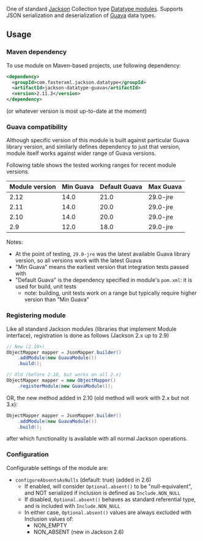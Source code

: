 One of standard [Jackson](../../../..jackson) Collection type [Datatype modules](../../..).
Supports JSON serialization and deserialization of
[Guava](http://code.google.com/p/guava-libraries/) data types.

## Usage

### Maven dependency

To use module on Maven-based projects, use following dependency:

```xml
<dependency>
  <groupId>com.fasterxml.jackson.datatype</groupId>
  <artifactId>jackson-datatype-guava</artifactId>
  <version>2.11.3</version>
</dependency>
```

(or whatever version is most up-to-date at the moment)

### Guava compatibility

Although specific version of this module is built against particular Guava library version,
and similarly defines dependency to just that version, module itself works against wider
range of Guava versions.

Following table shows the tested working ranges for recent module versions.

| Module version | Min Guava | Default Guava | Max Guava |
| -------------- | --------- | ------------- | --------- |
| 2.12           | 14.0      | 21.0          | 29.0-jre  |
| 2.11           | 14.0      | 20.0          | 29.0-jre  |
| 2.10           | 14.0      | 20.0          | 29.0-jre  |
| 2.9            | 12.0      | 18.0          | 29.0-jre  |

Notes:

* At the point of testing, `29.0-jre` was the latest available Guava library
version, so all versions work with the latest Guava
* "Min Guava" means the earliest version that integration tests passed with
* "Default Guava" is the dependency specified in module's `pom.xml`: it is used for build, unit tests
    * note: building, unit tests work on a range but typically require higher version than "Min Guava"

### Registering module

Like all standard Jackson modules (libraries that implement Module interface), registration is done as follows (Jackson 2.x up to 2.9)

```java
// New (2.10+)
ObjectMapper mapper = JsonMapper.builder()
    .addModule(new GuavaModule())
    .build();

// Old (before 2.10, but works on all 2.x)
ObjectMapper mapper = new ObjectMapper()
    .registerModule(new GuavaModule());
```

OR, the new method added in 2.10 (old method will work with 2.x but not 3.x):

```java
ObjectMapper mapper = JsonMapper.builder()
    .addModule(new GuavaModule())
    .build();
```

after which functionality is available with all normal Jackson operations.

### Configuration

Configurable settings of the module are:

* `configureAbsentsAsNulls` (default: true) (added in 2.6)
    * If enabled, will consider `Optional.absent()` to be "null-equivalent", and NOT serialized if inclusion is defined as `Include.NON_NULL`
    * If disabled, `Optional.absent()` behaves as standard referential type, and is included with `Include.NON_NULL`
    * In either case, `Optional.absent()` values are always excluded with Inclusion values of:
        * NON_EMPTY
        * NON_ABSENT (new in Jackson 2.6)
